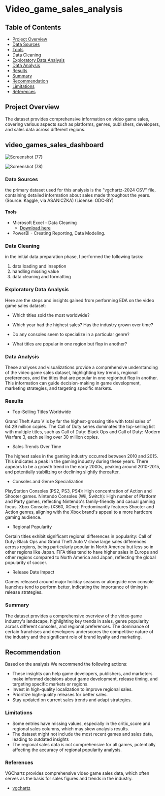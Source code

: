 # Video_game_sales_analysis


## Table of Contents 

- [Project Overview](#project-overview)
- [Data Sources](#data-sources)
- [Tools](#tools)
- [Data Cleaning](#data-cleaning)
- [Exploratory Data Analysis](#exploratory-data-analysis)
- [Data Analysis](#data-analysis)
- [Results](#results)
- [Summary](#summary)
- [Recommendation](#recommendation)
- [Limitations](#limitations)
- [References](#references)

## Project Overview

The dataset provides comprehensive information on video game sales, covering various aspects such as platforms, genres, publishers, developers, and sales data across different regions.

## video_games_sales_dashboard 
![Screenshot (77)](https://github.com/Jimat0412/Video_game_sales/assets/164656028/4e244046-8b5e-447c-b591-e3bdd5c51eec)

![Screenshot (78)](https://github.com/Jimat0412/Video_game_sales/assets/164656028/0e5fab85-7e8c-40a0-8405-e82ea46c32f3)



### Data Sources 

the primary dataset used for this analysis is the "vgchartz-2024 CSV" file, containing detailed information about sales made throughout the years.
(Source: Kaggle, via ASANICZKA) (License: ODC-BY)

#### Tools

- Microsoft Excel - Data Cleaning
   - [Download here](https://mavenanalytics.io/data-playground)
- PowerBI - Creating Reporting, Data Modeling.

 ### Data Cleaning

 in the initial data preparation phase, I performed the following tasks:
 1. data loading and inseption
 2. handling missing value
 3. data cleaning and formatting 

### Exploratory Data Analysis 

Here are the steps and insights gained from performing EDA on the video game sales dataset:
- Which titles sold the most worldwide?

- Which year had the highest sales? Has the industry grown over time?

- Do any consoles seem to specialize in a particular genre?

- What titles are popular in one region but flop in another?

### Data Analysis

These analyses and visualizations provide a comprehensive understanding of the video game sales dataset, highlighting key trends, regional preferences, and the titles that are popular in one regionbut flop in another. This information can guide decision-making in game development, marketing strategies, and targeting specific markets.


### Results

- Top-Selling Titles Worldwide

Grand Theft Auto V is by far the highest-grossing title with total sales of 64.29 million copies.
The Call of Duty series dominates the top-selling list with multiple titles, such as Call of Duty: Black Ops and Call of Duty: Modern Warfare 3, each selling over 30 million copies.



- Sales Trends Over Time

The highest sales in the gaming industry occurred between 2010 and 2015. This indicates a peak in the gaming industry during these years.
There appears to be a growth trend in the early 2000s, peaking around 2010-2015, and potentially stabilizing or declining slightly thereafter.

- Consoles and Genre Specialization

PlayStation Consoles (PS2, PS3, PS4): High concentration of Action and Shooter games.
Nintendo Consoles (Wii, Switch): High number of Platform and Party games, reflecting Nintendo's family-friendly and casual gaming focus.
Xbox Consoles (X360, XOne): Predominantly features Shooter and Action genres, aligning with the Xbox brand's appeal to a more hardcore gaming audience.



- Regional Popularity

 Certain titles exhibit significant regional differences in popularity:
 Call of Duty: Black Ops and Grand Theft Auto V show large sales differences across regions, being particularly popular in North America but less so in other regions like Japan.
 FIFA titles tend to have higher sales in Europe and other regions compared to North America and Japan, reflecting the global popularity of soccer.

- Release Date Impact

Games released around major holiday seasons or alongside new console launches tend to perform better, indicating the importance of timing in release strategies.

### Summary

The dataset provides a comprehensive overview of the video game industry's landscape, highlighting key trends in sales, genre popularity across different consoles, and regional preferences. The dominance of certain franchises and developers underscores the competitive nature of the industry and the significant role of brand loyalty and marketing.

## Recommendation 
Based on the analysis We recommend the following actions:
- These insights can help game developers, publishers, and marketers make informed decisions about game development, release timing, and targeting specific markets or regions.
- Invest in high-quality localization to improve regional sales.
- Prioritize high-quality releases for better sales.
- Stay updated on current sales trends and adapt strategies.

### Limitations
- Some entries have missing values, especially in the critic_score and regional sales columns, which may skew analysis results.
- The dataset might not include the most recent games and sales data, leading to outdated insights
- The regional sales data is not comprehensive for all games, potentially affecting the accuracy of regional popularity analysis.

### References

VGChartz provides comprehensive video game sales data, which often serves as the basis for sales figures and trends in the industry.
 - [vgchartz](https://www.vgchartz.com/)








